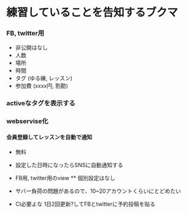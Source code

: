# 練習していることを告知するブクマ

### FB, twitter用

* 非公開はなし
* 人数
* 場所
* 時間
* タグ (ゆる練, レッスン)
* 参加費 (xxxx円, 割勘)

### activeなタグを表示する


### webservise化

#### 会員登録してレッスンを自動で通知
* 無料
* 設定した日時になったらSNSに自動通知する
* FB用, twitter用のview
** 個別設定はなし

* サバー負荷の問題があるので、10~20アカウントくらいにとどめたい
* CI必要よな 1日2回更新?してFBとtwitterに予約投稿を貼る
